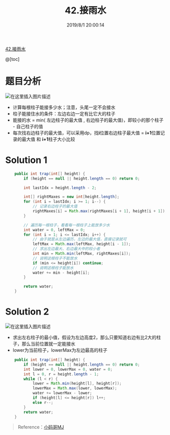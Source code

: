 ﻿---
title: 42.接雨水
categories:
- DSA
- Algorithm
- LeetCode
date: 2019/8/1 20:00:14
updated: 2020/12/10 12:00:14
---

[42.接雨水](https://leetcode-cn.com/problems/trapping-rain-water/)

@[toc]

# 题目分析
![在这里插入图片描述](https://gitee.com/gaoyi-ai/image-bed/raw/master/images/20200514083937629.png)

- 计算每根柱子能接多少水；注意，头尾一定不会接水
- 柱子能接住水的条件：左边右边一定有比它大的柱子
- 能接的水 = min( 左边柱子的最大值 , 右边柱子的最大值)，即较小的那个柱子 - 自己柱子的值
- 每次找右边柱子的最大值，可以采用dp，找**i**位置右边柱子最大值 = **i+1**位置记录的最大值 和 **i+1**柱子大小比较

# Solution 1

```java
    public int trap(int[] height) {
        if (height == null || height.length == 0) return 0;

        int lastIdx = height.length - 2;

        int[] rightMaxes = new int[height.length];
        for (int i = lastIdx; i >= 1; i--) {
        	// 记录右边柱子的最大值
            rightMaxes[i] = Math.max(rightMaxes[i + 1], height[i + 1]);
        }

        // 遍历每一根柱子，看看每一根柱子上能放多少水
        int water = 0, leftMax = 0;
        for (int i = 1; i <= lastIdx; i++) {
        	// 由于就是从左边遍历，左边的最大值，直接记录就可
            leftMax = Math.max(leftMax, height[i - 1]);
            // 求出左边最大、右边最大中的较小者
            int min = Math.min(leftMax, rightMaxes[i]);
            // 说明这根柱子不能放水
            if (min <= height[i]) continue;
            // 说明这根柱子能放水
            water += min - height[i];
        }

        return water;
    }
```

# Solution 2

![在这里插入图片描述](https://gitee.com/gaoyi-ai/image-bed/raw/master/images/20200514174545192.gif)

- 求出左右柱子的最小值，假设为左边高度2，那么只要知道右边有比2大的柱子，那么当前位置就一定能接水
- lower为当前柱子，lowerMax为左边最高的柱子

```java
    public int trap(int[] height) {
        if (height == null || height.length == 0) return 0;
        int lower = 0, lowerMax = 0, water = 0;
        int l = 0, r = height.length - 1;
        while (l < r) {
            lower = Math.min(height[l], height[r]);
            lowerMax = Math.max(lower, lowerMax);
            water += lowerMax - lower;
            if (height[l] <= height[r]) l++;
            else r--;
        }
        return water;
    }
```

> Reference：[小码哥MJ](https://space.bilibili.com/325538782/)
